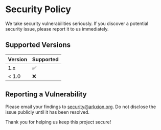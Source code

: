 # Security Policy

We take security vulnerabilities seriously. If you discover a potential security issue, please report it to us immediately.

## Supported Versions

| Version | Supported |
| ------- | --------- |
| 1.x     | ✅         |
| < 1.0   | ❌         |

## Reporting a Vulnerability

Please email your findings to [security@arkxion.org](mailto:security@arkxion.org). Do not disclose the issue publicly until it has been resolved.

Thank you for helping us keep this project secure!
